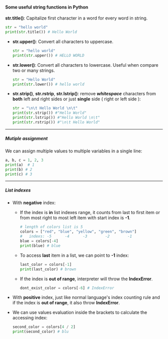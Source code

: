 #### Some useful string functions in Python

**str.title()**: Capitalize first character in a word for every word in string.

```python
str = "hello world"
print(str.title()) # Hello World
```

- **str.upper()**: Convert all characters to uppercase.

  ```python
  str = "hello world"
  print(str.upper()) # HELLO WORLD
  ```

- **str.lower()**: Convert all characters to lowercase. Useful when compare two or many strings.

  ```python
  str = "Hello World"
  print(str.lower()) # hello world
  ```

- **str.strip()**, **str.rstrip**, **str.lstrip()**: remove ***whitespace*** characters from **both** left and right sides or just **single** side ( right or left side ):

  ```python
  str = "\n\t Hello World \n\t"
  print(str.strip()) #"Hello World"
  print(str.lstrip()) #"Hello World \n\t"
  print(str.rstrip()) #"\n\t Hello World"
  ```

------

##### Mutiple assignment

We can assign multiple values to multiple variables in a single line:

```python
a, b, c = 1, 2, 3
print(a)  # 1
print(b) # 2
print(c) # 3
```



------

##### List indexes

- With **negative** index: 

  - If the index is **in** list indexes range, it counts from last to first item or from most right to most left item with start index is **-1**.

    ```python
    # length of colors list is 5
    colors = ["red", "blue", "yellow", "green", "brown"]
  	#	indexs:	-5		-4		-3		  -2		-1
  	blue = colors[-4]
    print(blue) # blue
    ```
    
  - To access **last** item in a list, we can  point to **-1** index:
  
    ```python
    last_color = colors[-1]
    print(last_color) # brown
    ```
  
  - If the index is **out of range**, interpreter will throw the **IndexError**.
  
    ```python
    dont_exist_color = colors[-6] # IndexError
    ```
  
- With **positive** index, just like normal language's index counting rule and if the index is **out of range**, it also throw **IndexError**.

- We can use values evaluation inside the brackets to calculate the accessing index:

  ```python
  second_color = colors[4 / 2]
  print(second_color) # blu
  ```

  

